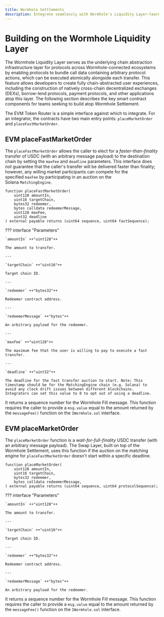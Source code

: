 ```yaml
---
title: Wormhole Settlements
description: Integrate seamlessly with Wormhole's Liquidity Layer—learn key EVM contract functions for fast and secure cross-chain transfers.
---
```


# Building on the Wormhole Liquidity Layer 

The Wormhole Liquidity Layer serves as the underlying chain abstraction infrastructure layer for protocols across Wormhole-connected ecosystems by enabling protocols to bundle call data containing arbitrary protocol actions, which can be executed atomically alongside each transfer. This feature allows developers to create fully chain-abstracted user experiences, including the construction of natively cross-chain decentralized exchanges (DEXs), borrow-lend protocols, payment protocols, and other applications atop this layer. The following section describes the key smart contract components for teams seeking to build atop Wormhole Settlement.

The EVM Token Router is a simple interface against which to integrate. For an integrator, the contracts have two main entry points: `placeMarketOrder` and `placeFastMarketOrder`.

## EVM placeFastMarketOrder

The `placeFastMarketOrder` allows the caller to elect for a _faster-than-finality_ transfer of USDC (with an arbitrary message payload) to the destination chain by setting the `maxFee` and `deadline` parameters. This interface does _not_ guarantee that the caller's transfer will be delivered faster than finality; however, any willing market participants can compete for the specified `maxFee` by participating in an auction on the Solana `MatchingEngine`.

```solidity
function placeFastMarketOrder(
    uint128 amountIn,
    uint16 targetChain,
    bytes32 redeemer,
    bytes calldata redeemerMessage,
    uint128 maxFee,
    uint32 deadline
) external payable returns (uint64 sequence, uint64 fastSequence);
```

??? interface "Parameters"

    `amountIn` ++"uint128"++

    The amount to transfer.

    ---

    `targetChain` ++"uint16"++

    Target chain ID.

    ---

    `redeemer` ++"bytes32"++

    Redeemer contract address.

    ---

    `redeemerMessage` ++"bytes"++

    An arbitrary payload for the redeemer.

    ---

    `maxFee` ++"uint128"++

    The maximum fee that the user is willing to pay to execute a fast transfer.

    ---

    `deadline` ++"uint32"++

    The deadline for the fast transfer auction to start. Note: This timestamp should be for the MatchingEngine chain (e.g. Solana) to avoid any clock drift issues between different blockchains. Integrators can set this value to 0 to opt out of using a deadline.

It returns a sequence number for the Wormhole Fill message. This function requires the caller to provide a `msg.value` equal to the amount returned by the `messageFee()` function on the `IWormhole.sol` interface.
   
## EVM placeMarketOrder

The `placeMarketOrder` function is a _wait-for-full-finality_ USDC transfer (with an arbitrary message payload). The Swap Layer, built on top of the Wormhole Settlement, uses this function if the auction on the matching engine for `placeFastMarketOrder` doesn't start within a specific deadline.

```solidity
function placeMarketOrder(
    uint128 amountIn,
    uint16 targetChain,
    bytes32 redeemer,
    bytes calldata redeemerMessage,
) external payable returns (uint64 sequence, uint64 protocolSequence);
```

??? interface "Parameters"

    `amountIn` ++"uint128"++

    The amount to transfer.

    ---

    `targetChain` ++"uint16"++

    Target chain ID.

    ---

    `redeemer` ++"bytes32"++

    Redeemer contract address.

    ---

    `redeemerMessage` ++"bytes"++

    An arbitrary payload for the redeemer.

It returns a sequence number for the Wormhole Fill message. This function requires the caller to provide a `msg.value` equal to the amount returned by the `messageFee()` function on the `IWormhole.sol` interface.

